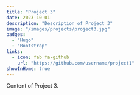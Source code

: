 ```yaml
---
title: "Project 3"
date: 2023-10-01
description: "Description of Project 3"
image: "/images/projects/project3.jpg"
badges:
  - "Hugo"
  - "Bootstrap"
links:
  - icon: fab fa-github
    url: "https://github.com/username/project1"
showInHome: true
---
```


Content of Project 3.